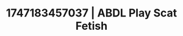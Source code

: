 ---
categories:
- Dominant softness
- Erotic photography
- Fantasy kink
- Coworker crush
- Queer kinks
image: /assets/images/1747183457037.jpg
layout: post
seo:
  description: Featured content with high-quality Scat Fetish, ABDL Play. HD images
    available.
  keywords: Scat Fetish, ABDL Play
  og_image: /assets/images/1747183457037.jpg
  schema_type: VisualArtwork
tags:
- '#1747183457037'
- ABDL Play
- Scat Fetish
title: 1747183457037 | ABDL Play Scat Fetish
---
